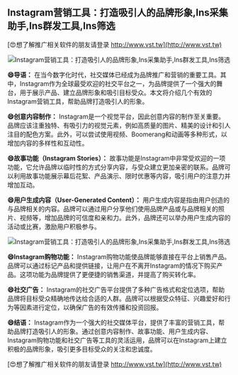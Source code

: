 ## **Instagram营销工具：打造吸引人的品牌形象,Ins采集助手,Ins群发工具,Ins筛选**

[😍想了解推广相关软件的朋友请登录 http://www.vst.tw](http://www.vst.tw)

 <center><img src="https://vst.tw/MP4/tuiguang/png/3.png" alt="Instagram营销工具：打造吸引人的品牌形象,Ins采集助手,Ins群发工具,Ins筛选"></center>

**😄导语：**
在当今数字化时代，社交媒体已经成为品牌推广和营销的重要工具。其中，Instagram作为全球最受欢迎的社交平台之一，为品牌提供了一个强大的舞台，用于展示产品、建立品牌形象和吸引目标受众。本文将介绍几个有效的Instagram营销工具，帮助品牌打造吸引人的形象。

**😄创意内容制作：**
Instagram是一个视觉平台，因此创意内容的制作至关重要。品牌应该注重独特、有吸引力的视觉元素，例如高质量的图片、精美的设计和引人注目的配色方案。此外，可以尝试使用视频、Boomerang和动画等多种形式，以增加内容的多样性和互动性。

**😄故事功能（Instagram Stories）：**
故事功能是Instagram中非常受欢迎的一项功能，它允许品牌以临时性的方式分享内容，与受众建立更加亲密的联系。品牌可以利用故事功能展示幕后花絮、产品演示、限时优惠等内容，吸引用户的注意力并增加互动。

**😄用户生成内容（User-Generated Content）：**
用户生成内容是指由用户创造的与品牌相关的内容。品牌可以通过用户分享他们使用品牌产品或与品牌相关的照片、视频等，增加品牌的可信度和亲和力。此外，品牌还可以举办用户生成内容的活动或比赛，激励用户积极参与。

 <center><img src="https://vst.tw/MP4/tuiguang/png/5.png" alt="Instagram营销工具：打造吸引人的品牌形象,Ins采集助手,Ins群发工具,Ins筛选"></center>

**😄Instagram购物功能：**
Instagram购物功能使品牌能够直接在平台上销售产品。品牌可以通过标记产品和提供链接，让用户在不离开Instagram的情况下购买产品。这项功能为品牌提供了更便捷的销售渠道，并提高了购买转化率。

**😄社交广告：**
Instagram的社交广告平台提供了多种广告格式和定位选项，帮助品牌将目标受众精确地传达给合适的人群。品牌可以根据受众特征、兴趣爱好和行为等因素进行定位，以确保广告的有效传播和投资回报。

**😄结语：**
Instagram作为一个强大的社交媒体平台，提供了丰富的营销工具，帮助品牌打造吸引人的形象。通过创意内容制作、故事功能、用户生成内容、Instagram购物功能和社交广告等工具的灵活运用，品牌可以在Instagram上建立积极的品牌形象，吸引更多目标受众的关注和忠诚度。

[😍想了解推广相关软件的朋友请登录 http://www.vst.tw](http://www.vst.tw)



